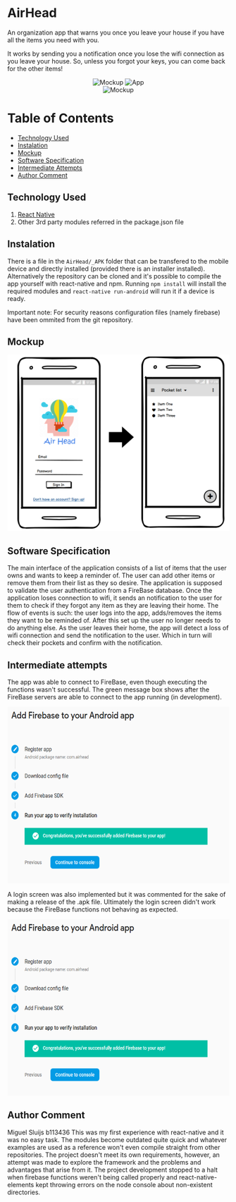 # AirHead
An organization app that warns you once you leave your house if you have all the items you need with you.

It works by sending you a notification once you lose the wifi connection as you leave your house. So, unless you forgot your keys, you can come back for the other items!

<p align="center">
    <img src="Resources/Mockup/mobile.png" alt="Mockup" height="400" />
    <img src="Resources/Mockup/app.gif" alt="App" height="400" />
    <br />
    <img src="Resources/Mockup/todos-react-native.png" alt="Mockup" />
</p>


# Table of Contents

- [Technology Used](#technology-used)
- [Instalation](#instalation)
- [Mockup](#mockup)
- [Software Specification](#software-specification)
- [Intermediate Attempts](#intermediate-attempts)
- [Author Comment](#author-comment)

## Technology Used
1. [React Native](https://facebook.github.io/react-native/)
2. Other 3rd party modules referred in the package.json file

## Instalation
There is a file in the `AirHead/_APK` folder that can be transfered to the mobile device and directly installed (provided there is an installer installed).
Alternatively the repository can be cloned and it's possible to compile the app yourself with react-native and npm. Running `npm install` will install the required modules and `react-native run-android` will run it if a device is ready.

Important note: For security reasons configuration files (namely firebase) have been ommited from the git repository.

## Mockup
<p align="center">
    <img src="AirHead/readassets/mockup.jpg" alt="Mockup" height="400" />
</p>

## Software Specification
The main interface of the application consists of a list of items that the user owns and wants to keep a reminder of. The user can add other items or remove them from their list as they so desire. The application is supposed to validate the user authentication from a FireBase database. Once the application loses connection to wifi, it sends an notification to the user for them to check if they forgot any item as they are leaving their home.
The flow of events is such: the user logs into the app, adds/removes the items they want to be reminded of. After this set up the user no longer needs to do anything else. As the user leaves their home, the app will detect a loss of wifi connection and send the notification to the user. Which in turn will check their pockets and confirm with the notification.

## Intermediate attempts
The app was able to connect to FireBase, even though executing the functions wasn't successful. The green message box shows after the FireBase servers are able to connect to the app running (in development).
<p align="center">
    <img src="AirHead/readassets/firebase_connection.PNG" alt="Firebase Connection" height="400" />
</p>

A login screen was also implemented but it was commented for the sake of making a release of the .apk file. Ultimately the login screen didn't work because the FireBase functions not behaving as expected.
<p align="center">
    <img src="AirHead/readassets/firebase_connection.PNG" alt="Firebase Connection" height="400" />
</p>

## Author Comment
Miguel Sluijs b113436
This was my first experience with react-native and it was no easy task. The modules become outdated quite quick and whatever examples are used as a reference won't even compile straight from other repositories. The project doesn't meet its own requirements, however, an attempt was made to explore the framework and the problems and advantages that arise from it. The project development stopped to a halt when firebase functions weren't being called properly and react-native-elements kept throwing errors on the node console about non-existent directories.



